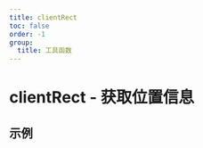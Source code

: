 ```yaml
---
title: clientRect
toc: false
order: -1
group:
  title: 工具函数
---
```


# clientRect - 获取位置信息

## 示例

<code src="./demo/index.tsx"></code>
